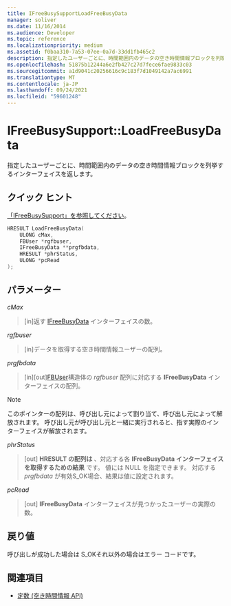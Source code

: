 ```yaml
---
title: IFreeBusySupportLoadFreeBusyData
manager: soliver
ms.date: 11/16/2014
ms.audience: Developer
ms.topic: reference
ms.localizationpriority: medium
ms.assetid: f0baa310-7a53-07ee-0a7d-33dd1fb465c2
description: 指定したユーザーごとに、時間範囲内のデータの空き時間情報ブロックを列挙するインターフェイスを返します。
ms.openlocfilehash: 51875b12244a6e2fb427c27d7fece6fae9833c03
ms.sourcegitcommit: a1d9041c20256616c9c183f7d1049142a7ac6991
ms.translationtype: MT
ms.contentlocale: ja-JP
ms.lasthandoff: 09/24/2021
ms.locfileid: "59601248"
---
```

# <a name="ifreebusysupportloadfreebusydata"></a>IFreeBusySupport::LoadFreeBusyData

指定したユーザーごとに、時間範囲内のデータの空き時間情報ブロックを列挙するインターフェイスを返します。 
  
## <a name="quick-info"></a>クイック ヒント

[「IFreeBusySupport」を参照してください](ifreebusysupport.md)。
  
```cpp
HRESULT LoadFreeBusyData( 
    ULONG cMax,  
    FBUser *rgfbuser, 
    IFreeBusyData **prgfbdata,  
    HRESULT *phrStatus, 
    ULONG *pcRead 
);
```

## <a name="parameters"></a>パラメーター

_cMax_
  
> [in]返す [IFreeBusyData](ifreebusydata.md) インターフェイスの数。 
    
_rgfbuser_
  
> [in]データを取得する空き時間情報ユーザーの配列。
    
_prgfbdata_
  
> [in][out][FBUser](fbuser.md)構造体の _rgfbuser_ 配列に対応する **IFreeBusyData** インターフェイスの配列。 
    
   > [!NOTE]
   > このポインターの配列は、呼び出し元によって割り当て、呼び出し元によって解放されます。 呼び出し元が呼び出し元と一緒に実行されると、指す実際のインターフェイスが解放されます。 
  
_phrStatus_
  
> [out] **HRESULT の配列は** 、対応する各 **IFreeBusyData インターフェイスを取得するための結果** です。 値には NULL を指定できます。 対応する  _prgfbdata_ が有効S_OK場合、結果は値に設定されます。 
    
_pcRead_
  
>  [out] **IFreeBusyData** インターフェイスが見つかったユーザーの実際の数。 
    
## <a name="return-values"></a>戻り値

呼び出しが成功した場合は S_OKそれ以外の場合はエラー コードです。
  
## <a name="see-also"></a>関連項目

- [定数 (空き時間情報 API)](constants-free-busy-api.md)

